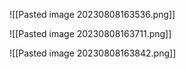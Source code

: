 ![[Pasted image 20230808163536.png]]

![[Pasted image 20230808163711.png]]

![[Pasted image 20230808163842.png]]


